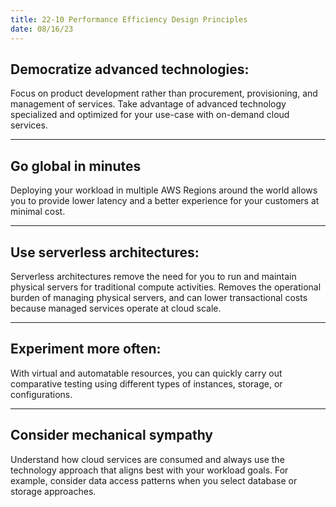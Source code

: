 ```yaml
---
title: 22-10 Performance Efficiency Design Principles
date: 08/16/23
---
```


## Democratize advanced technologies:

Focus on product development rather than procurement, provisioning, and management of services. Take advantage of advanced technology specialized and optimized for your use-case with on-demand cloud services.

---

## Go global in minutes

Deploying your workload in multiple AWS Regions around the world allows you to provide lower latency and a better experience for your customers at minimal cost.

---

## Use serverless architectures:

Serverless architectures remove the need for you to run and maintain physical servers for traditional compute activities. Removes the operational burden of managing physical servers, and can lower transactional costs because managed services operate at cloud scale.

---

## Experiment more often:

With virtual and automatable resources, you can quickly carry out comparative testing using different types of instances, storage, or configurations.

---

## Consider mechanical sympathy

Understand how cloud services are consumed and always use the technology approach that aligns best with your workload goals. For example, consider data access patterns when you select database or storage approaches.
